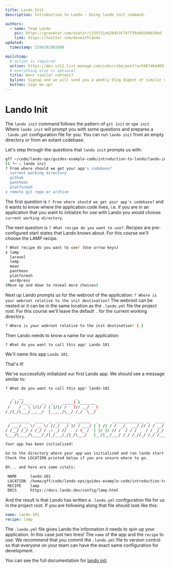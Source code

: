 ```yaml
---
title: Lando Init
description: Introduction to Lando ~ Using lando init command.

authors:
  - name: Team Lando
    pic: https://gravatar.com/avatar/c335f31e62b453f747f39a84240b3bbd
    link: https://twitter.com/devwithlando
updated:
  timestamp: 1594391902000

mailchimp:
  # action is required
  action: https://dev.us12.list-manage.com/subscribe/post?u=59874b4d6910fa65e724a4648&amp;id=613837077f
  # everything else is optional
  title: Want similar content?
  byline: Signup and we will send you a weekly blog digest of similar content to keep you satiated.
  button: Sign me up!
---
```


# Lando Init

The `lando init` command follows the pattern of `git init` or `npm init`. Where `lando init` will prompt you with some questions and prepares a `.lando.yml` configuration file for you. You can run `lando init` from an empty directory or from an extant codebase.

Let's step through the questions that `lando init` prompts us with:

```bash
gff ~/code/lando-ops/guides-example-code/introduction-to-lando/lando-init
() └─ ∴ lando init
? From where should we get your app's codebase?
  current working directory
  github
  pantheon
  platformsh
❯ remote git repo or archive
```

The first question is `? From where should we get your app's codebase?` and it wants to know where the application code lives, i.e. if you are in an application that you want to initialize for use with Lando you would choose `current working directory`.

The next question is `? What recipe do you want to use?`. Recipes are pre-configured start states that Lando knows about. For this course we'll choose the LAMP recipe.

```bash
? What recipe do you want to use? (Use arrow keys)
❯ lamp
  laravel
  lemp
  mean
  pantheon
  platformsh
  wordpress
(Move up and down to reveal more choices)
```

Next up Lando prompts us for the webroot of the application: `? Where is your webroot relative to the init destination?` The webroot can be nested or it can be in the same location as the `.lando.yml` file the project root. For this course we'll leave the default `.` for the current working directory.

```bash
? Where is your webroot relative to the init destination? (.)
```

Then Lando needs to know a name for our application:

```bash
? What do you want to call this app? Lando 101
```

We'll name this app `Lando 101`.

That's it!

We've successfully initialized our first Lando app. We should see a message similar to:

```bash
? What do you want to call this app? lando-101

   _  __                       _
  / |/ /__ _    __  _    _____( )_______
 /    / _ \ |/|/ / | |/|/ / -_)// __/ -_)
/_/|_/\___/__,__/  |__,__/\__/ /_/  \__/

  _________  ____  __ _______  _______  _      ______________ __  ___________  ______
 / ___/ __ \/ __ \/ //_/  _/ |/ / ___/ | | /| / /  _/_  __/ // / / __/  _/ _ \/ __/ /
/ /__/ /_/ / /_/ / ,< _/ //    / (_ /  | |/ |/ // /  / / / _  / / _/_/ // , _/ _//_/
\___/\____/\____/_/|_/___/_/|_/\___/   |__/|__/___/ /_/ /_//_/ /_/ /___/_/|_/___(_)

Your app has been initialized!

Go to the directory where your app was initialized and run lando start to get rolling.
Check the LOCATION printed below if you are unsure where to go.

Oh... and here are some vitals:

 NAME      lando-101
 LOCATION  /home/gff/code/lando-ops/guides-example-code/introduction-to-lando/lando-init
 RECIPE    lamp
 DOCS      https://docs.lando.dev/config/lamp.html
```

And the result is that Lando has written a `.lando.yml` configuration file for us in the project root. If you are following along that file should look like this:

```yaml
name: lando-101
recipe: lamp
```
The `.lando.yml` file gives Lando the information it needs to spin up your application. In this case just two lines! The `name` of the app and the `recipe` to use. We recommend that you commit the `.lando.yml` file to version control so that everyone on your team can have the exact same configuration for development.

You can see the full documentation for [lando init](/cli/init.html).

